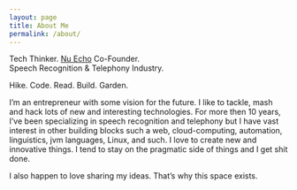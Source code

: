 ```yaml
---
layout: page
title: About Me 
permalink: /about/
---
```


Tech Thinker. <a href="http://www.nuecho.com">Nu Echo</a> Co-Founder.<br/> 
Speech Recognition &amp; Telephony Industry.

Hike. Code. Read. Build. Garden.

I’m an entrepreneur with some vision for the future. I like to tackle, mash and hack 
lots of new and interesting technologies. For more then 10 years, I’ve been 
specializing in speech recognition and telephony but I have vast interest in 
other building blocks such a web, cloud-computing, automation, linguistics, 
jvm languages, Linux, and such. I love to create new and innovative things. 
I tend to stay on the pragmatic side of things and I get shit done.

I also happen to love sharing my ideas. That’s why this space exists.
